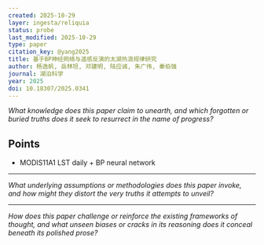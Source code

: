 ```yaml
---
created: 2025-10-29
layer: ingesta/reliquia
status: probe
last_modified: 2025-10-29
type: paper
citation_key: @yang2025
title: 基于BP神经网络与遥感反演的太湖热浪规律研究
author: 杨逸帆, 岳林坦, 邓建明, 陆应诚, 朱广伟, 秦伯强
journal: 湖泊科学
year: 2025
doi: 10.18307/2025.0341
---
```


*What knowledge does this paper claim to unearth,*
*and which forgotten or buried truths*
*does it seek to resurrect in the name of progress?*  

## Points

- MODIS11A1 LST daily + BP neural network

---

*What underlying assumptions or methodologies does this paper invoke,*
*and how might they distort the very truths it attempts to unveil?*  

---

*How does this paper challenge or reinforce*
*the existing frameworks of thought,*
*and what unseen biases or cracks in its reasoning*
*does it conceal beneath its polished prose?*  
